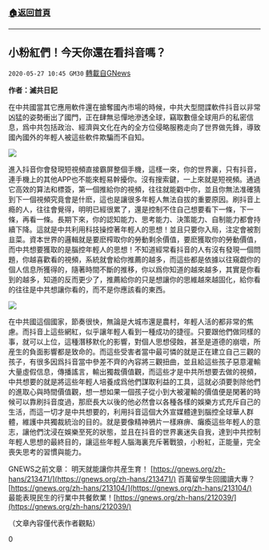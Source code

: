 ###  [:house:返回首頁](https://github.com/ourhimalayas/txt)
---

## 小粉紅們！今天你還在看抖音嗎？
`2020-05-27 10:45 GM30` [轉載自GNews](https://gnews.org/zh-hant/214357/)

**作者：滅共日記**

在中共國當其它應用軟件還在搶奪國內市場的時候，中共大型間諜軟件抖音以非常凶猛的姿勢衝出了國門，正在肆無忌憚地滲透全球，竊取數億全球用戶的私密信息，爲中共包括政治、經濟與文化在內的全方位侵略服務走向了世界做先鋒，導致國內國外的年輕人被這些軟件欺騙而不自知。

![](https://s3.amazonaws.com/gnews-media-offload/wp-content/uploads/2020/05/27103618/1-131-45.jpg)

進入抖音你會發現短視頻直接霸屏整個手機，這樣一來，你的世界裏，只有抖音，連手機上的其他APP也不能來輕易幹擾你。沒有搜索鍵，一上來就是短視頻。通過它高效的算法和標簽，第一個推給你的視頻，往往就能戳中你，並且你無法准確猜到下一個視頻究竟會是什麽，這也是讓很多年輕人無法自拔的重要原因。刷抖音上瘾的人，往往會覺得，明明已經很累了，還是控制不住自己想要看下一條，下一條，再看一條。長期下來，你的認知能力、思考能力、決策能力、自制能力都會持續下降。這就是中共利用科技操控著年輕人的思想！並且只要你入局，注定會被割韭菜。資本世界的邏輯就是要麽榨取你的勞動剩余價值，要麽獲取你的勞動價值，而中共想要獲取的是腦控年輕人的思想！不知道經常看抖音的人有沒有發現一個問題，你越喜歡看的視頻，系統就會給你推薦的越多，而這些都是依據以往窺觑你的個人信息所獲得的，隨著時間不斷的推移，你以爲你知道的越來越多，其實是你看到的越多，知道的反而更少了，推薦給你的只是想讓你的思維越來越固化，給你看的往往是中共想讓你看的，而不是你應該看的東西。

![](https://s3.amazonaws.com/gnews-media-offload/wp-content/uploads/2020/05/27103804/2-47-30.png)

在中共國這個國家，節奏很快，無論是大城市還是農村，年輕人活的都非常的焦慮。而抖音上這些網紅，似乎讓年輕人看到一種成功的捷徑。只要跟他們做同樣的事，就可以上位，這種潛移默化的影響，對個人思想侵蝕，甚至是道德的崩壞，所産生的負面影響都是致命的。而這些受害者當中最可憐的就是正在建立自己三觀的孩子，有很多因爲抖音當中參差不齊的內容將三觀扭曲，並且給這些孩子惡意灌輸大量虛假信息，傳播謠言，輸出獨裁價值觀，而這些才是中共所想要去做的視頻，中共想要的就是將這些年輕人培養成爲他們謀取利益的工具，這就必須要剝除他們的進取心與時間價值觀，想一想如果一個孩子從小到大被灌輸的價值便是閑著的時候可以靠刷抖音度過，那麽長大以後的他必然會以各種各樣的娛樂方式充斥自己的生活，而這一切才是中共想要的，利用抖音這個大外宣媒體達到腦控全球華人群體，維護中共獨裁統治的目的。就是要像精神鴉片一樣麻痹、癱瘓這些年輕人的意志，讓他們沈浸在娛樂至死的狀態，並且在抖音的世界裏迷失自我，達到中共控制年輕人思想的最終目的，讓這些年輕人腦海裏充斥著戰狼，小粉紅，正能量，完全喪失思考的習慣與能力。

GNEWS之前文章：
明天就能讓你共産生育！ [https://gnews.org/zh-hans/213471/](https://gnews.org/zh-hans/213471/)
百萬留學生回國讀大專？ [https://gnews.org/zh-hans/213104/](https://gnews.org/zh-hans/213104/)
最能表現民生的行業中共餐飲業！[https://gnews.org/zh-hans/212039/](https://gnews.org/zh-hans/212039/)

（文章內容僅代表作者觀點）

0
